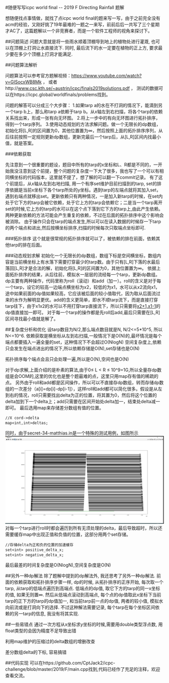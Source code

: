#随便写写icpc world final -- 2019 F Directing Rainfall 题解

想随便找点事情做，就找了点icpc world final的题来写一写，由于之前完全没有acm的经验，又刚好挑了19年最难的一题之一来写，前前后后一共写了三个星期才AC了，这篇题解以一个非竞赛者，而是一个软件工程师的视角来探讨下。

##问题简述
问题大意就是将一些雨水顺着顶棚导到地上的植物处进行灌溉, 也可以在顶棚上打洞让水直接流下. 同时, 最后流下的水一定要在植物的正上方, 要求最少要在多少个顶棚上打洞才能满足.

##问题算法解析

问题算法可以参考官方题解视频：https://www.youtube.com/watch?v=GISocxWB8Mk ，
或者http://www.csc.kth.se/~austrin/icpc/finals2019solutions.pdf ，
测试的数据可以在https://icpc.global/worldfinals/problems找到。

问题的解答可以分成三个大步骤：
1.如果tarp a的水在不打洞的情况下，能滴到另一个tarp b上，那么称tarp a依赖于tarp b。从x轴左到右扫描，将各个tarp的依赖关系找出来，形成一张有向无环图。
2.将上一步中的有向无环图进行拓扑排序，得到一个tarp序列。
3.使用动态规划的方法求解问题。做一个无限长的dp数组，初始化将[L,R]的区间置为0，其他位置置为∞，然后按照上面的拓扑排序序列，从后往前按照一定规则更新dp数组，更新完最后一个tarp后，从[L,R]区间内找最小值，就是答案。

###依赖获取

先注意到一个很重要的题设，题目中所有的tarp的x坐标和L、R都是不同的，一开始我没注意到这个前提，整个问题的复杂度一下大了很多，我也写了一个可以有相同横坐标的代码版本，这里就不提了，想了解的可以翻一下commit记录。
有了这个前提后，从x轴从左到右地扫描, 用一个有序set维护目前扫描到的tarp, set的排序依据是当前x坐标下各个tarp所处的y坐标。遇到tarp的左端点就将其加入set，遇到右端点就移出set。更新依赖只有两种情况，一是加入新tarp的时候，在set内处于它下方的tarp会被它依赖，处于它上方的tarp会依赖它；二是当一个tarp离开set的时候,它上方的tarp的水可以在这个点下落到它下方的tarp上,由此产生依赖。两种更新依赖的方法可能会产生重复的依赖，不过在后面的拓扑排序中这个影响会被消除。
由于操作只会在tarp的端点发生,所以可以在读入数据的时候存一下tarp的两个端点和进出,然后按横坐标排序,扫描的时候每次只取端点坐标即可.

###拓扑排序
这个就是很常规的拓扑排序就可以了，被依赖的排在前面，依赖其他tarp的排在后面。

###动态规划求解
初始化一个无限长的dp数组，数组下标是空间横坐标，数组内容是当前横坐标上有水落下需要打穿最少的tarp数。由于只有[L,R]下落的水最后落回[L,R]才是合法的解，初始化将[L,R]的区间置为0，其他位置置为∞。
依据上面拓扑排序的结果，从后往前，模拟水一层层的流经每一个tarp，更新dp数组。dp主要有两种操作，代码里称为roll（滚动）和add（加一）。roll的含义是对于每一个tarp，设它的较高一边端点横坐标为x2，较低的为x1，水可以从x2流向x1，途中如果前面的dp值如果较高，它应该被后面的较小值取代，因为取从后面流过来的水作为解明显更优。add的含义更简单，即水不顺tarp流下，而是直接打穿tarp往下，由于x1x2的水可以不用打穿tarp直接流下，所以只需要将[x2+1,x1-1](假设x2<x1,反之调整一下也成立)的dp值直接加一即可。
对于每一个tarp的操作都是先roll后add,最后只需要在[L,R]区间寻找最小值就是解了。

##复杂度分析和优化
设tarp数目为N/2,那么端点数目就是N, N/2<=5*10^5, 所以N<=10^6.
依赖获取是横坐标从左到右扫描,一般情况下是O(N)的,最坏情况是每个端点都要插入一遍全量的set，这种情况下不会超过O(NlogN)
空间复杂度上,依赖只会发生在端点进出的情况下,所以依赖存储是O(N),set存储也是O(N)

拓扑排序每个端点会且只会处理一遍,所以是O(N),空间也是O(N)

对于dp求解,上面介绍的是朴素的算法,由于0≤ L < R ≤ 10^9=1G,所以全量存dp数组是会OOM的,这里的优化也是整个题最难的点，这里只用map存有值的稀疏的点。
另外由于roll和add都是区间操作，所以可以不直接存dp数组，转而存储dp数组的一次差分（a[i]=dp[i]-dp[i-1]），这样roll和add都可以简化很多。假设是从左到右的情况，roll只需要找出delta为正的位置，将其置为0，然后将这个位置的delta加到下一个delta上；add只需要在区间开始处delta加一，结束处delta减一即可。
最后选用map来存储差分数组有值的位置。
```
//X cord->delta
map<int,int>deltas; 
```
同时，由于secret-34-matthias.in是一个特殊的测试用例，如图所示
![](secret34.png)
对每一个tarp进行roll时都会遍历到所有无须处理的delta，最后导致超时，所以还需要缓存map中出现正值和负值的位置，这部分用两个set存储。
```
//存储delta为正和负的位置的加速缓存
set<int> positive_delta_x;
set<int> negative_delta_x;
```
最后最差的时间复杂度是O(NlogN),空间复杂度是O(N)

##另外一种dp解法
除了题解中提到的dp解法外, 我还思考了另外一种dp解法. 前面的依赖获取和拓扑排序步骤一样, dp的时候, 从拓扑排序的正序开始, 每次取一个tarp, 从tarp的低端点遍历到高端点. 低端点的dp值, 取它下方的tarp的同一x坐标的值, 如果无则置∞. 然后从低端点滚动到高端点, 每个点的dp值取此x坐标下当前tarp的正下方的tarp的dp值加一, 和当前tarp前一点的dp值, 两者的较小值, 模拟水向前流或是打洞向下的选择.
不过这种解法需要记录, 每个tarp在每个坐标区间依赖的另一tarp的信息, 我没有将其实现.

##一些易错点
通过一次方程从x坐标求y坐标的时候,需要用double类型浮点数, 用float类型的会因为精度不足导致出错

利用map维护的压缩过的delta数组的增删改查

差分数组delta的下标, 容易搞错

##代码实现
可以在https://github.com/CptJack2/icpc-challenge/blob/master/2019/F/main.cpp找到,代码已经作了充足的注释，欢迎查看交流。